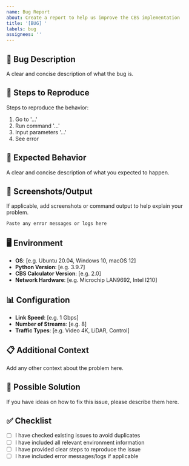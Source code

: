 ```yaml
---
name: Bug Report
about: Create a report to help us improve the CBS implementation
title: '[BUG] '
labels: bug
assignees: ''
---
```


## 🐛 Bug Description
A clear and concise description of what the bug is.

## 🔬 Steps to Reproduce
Steps to reproduce the behavior:
1. Go to '...'
2. Run command '...'
3. Input parameters '...'
4. See error

## 🎯 Expected Behavior
A clear and concise description of what you expected to happen.

## 📸 Screenshots/Output
If applicable, add screenshots or command output to help explain your problem.

```
Paste any error messages or logs here
```

## 🖥️ Environment
- **OS**: [e.g. Ubuntu 20.04, Windows 10, macOS 12]
- **Python Version**: [e.g. 3.9.7]
- **CBS Calculator Version**: [e.g. 2.0]
- **Network Hardware**: [e.g. Microchip LAN9692, Intel I210]

## 📊 Configuration
- **Link Speed**: [e.g. 1 Gbps]
- **Number of Streams**: [e.g. 8]
- **Traffic Types**: [e.g. Video 4K, LiDAR, Control]

## 📋 Additional Context
Add any other context about the problem here.

## 🔧 Possible Solution
If you have ideas on how to fix this issue, please describe them here.

## ✅ Checklist
- [ ] I have checked existing issues to avoid duplicates
- [ ] I have included all relevant environment information
- [ ] I have provided clear steps to reproduce the issue
- [ ] I have included error messages/logs if applicable